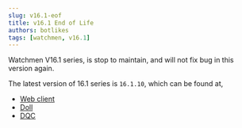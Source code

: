 ```yaml
---
slug: v16.1-eof  
title: v16.1 End of Life  
authors: botlikes  
tags: [watchmen, v16.1]
---
```


Watchmen V16.1 series, is stop to maintain, and will not fix bug in this version again.

The latest version of 16.1 series is `16.1.10`, which can be found at,

- [Web client](https://github.com/orgs/Indexical-Metrics-Measure-Advisory/packages/container/watchmen-web-client/28094358?tag=16.1.10)
- [Doll](https://github.com/orgs/Indexical-Metrics-Measure-Advisory/packages/container/watchmen-matryoshka-doll-mysql/28094589?tag=16.1.10)
- [DQC](https://github.com/orgs/Indexical-Metrics-Measure-Advisory/packages/container/watchmen-matryoshka-dqc-mysql/28094595?tag=16.1.10)
